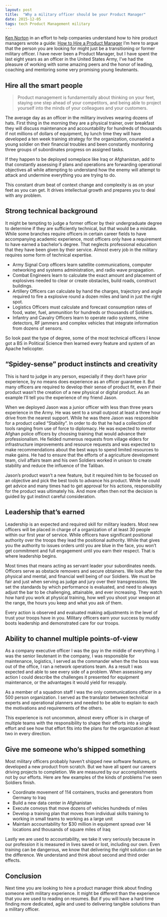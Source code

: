```yaml
---
layout:	post
title:	"Why a military officer should be your Product Manager"
date: 2015-12-05
tags: tech Product Management military
---
```


[Ken Norton](https://medium.com/u/990da511b420) in an effort to help companies understand how to hire product managers wrote a guide: [How to Hire a Product Manager](https://www.kennorton.com/essays/productmanager.html) I’m here to argue that the person you are looking for might just be a transitioning or former military officer. I have never been a Product Manager, but I have spent the last eight years as an officer in the United States Army, I’ve had the pleasure of working with some amazing peers and the honor of leading, coaching and mentoring some very promising young lieutenants.

## Hire all the smart people

> Product management is fundamentally about thinking on your feet, staying one step ahead of your competitors, and being able to project yourself into the minds of your colleagues and your customers.

The average day as an officer in the military involves wearing dozens of hats. First thing in the morning they are a physical trainer, over breakfast they will discuss maintenance and accountability for hundreds of thousands if not millions of dollars of equipment, by lunch time they will have developed a ten week training strategy for the organization, counseled a young soldier on their financial troubles and been constantly monitoring three groups of subordinates progress on assigned tasks.

If they happen to be deployed someplace like Iraq or Afghanistan, add to that constantly assessing if plans and operations are forwarding operational objectives all while attempting to understand how the enemy will attempt to attack and undermine everything you are trying to do.

This constant drum beat of context change and complexity is as on your feet as you can get. It drives intellectual growth and prepares you to deal with any problem.

## Strong technical background

It might be tempting to judge a former officer by their undergraduate degree to determine if they are sufficiently technical, but that would be a mistake. While some branches require officers in certain career fields to have accompanying academic experience, most officers only have a requirement to have earned a bachelor’s degree. That neglects professional education that they have been given by their service. Almost every job in the military requires some form of technical expertise.

* Army Signal Corp officers learn satellite communications, computer networking and systems administration, and radio wave propagation.
* Combat Engineers learn to calculate the exact amount and placement of explosives needed to clear or create obstacles, build roads, construct buildings.
* Artillery Officers can calculate by hand the charges, trajectory and angle required to fire a explosive round a dozen miles and land in just the right spot.
* Logistics Officers must calculate and forecast consumption rates of food, water, fuel, ammunition for hundreds or thousands of Soldiers.
* Infantry and Cavalry Officers learn to operate radio systems, mine detectors, RF jammers and complex vehicles that integrate information from dozens of sensors.

So look past the type of degree, some of the most technical officers I know got a BS in Political Science then learned every feature and system of an Apache helicopter.</p>

## “Spidey-sense” product instincts and creativity

This is hard to judge in any person, especially if they don’t have prior experience, by no means does experience as an officer guarantee it. But many officers are required to develop their sense of product fit, even if their product wasn’t the creation of a new physical or digital product. As an example I’ll tell you the experience of my friend Jason.

When we deployed Jason was a junior officer with less than three years experience in the Army. He was sent to a small outpost at least a three hour drive from the nearest support. While he was there Jason was responsible for a product called “Stability”. In order to do that he had a collection of tools ranging from use of force to diplomacy. He was expected to mentor Afghan police officers by choosing training that would advance their professionalism. He fielded numerous requests from village elders for infrastructure improvements and resource requests and was expected to make recommendations about the best ways to spend limited resources to make gains. He had to ensure that the efforts of a agriculture development team, civil affairs team and his own Soldiers worked in unison to create stability and reduce the influence of the Taliban.

Jason’s product wasn’t a new feature, but it required him to be focused on an objective and pick the best tools to advance his product. While he could get advice and many times had to get approval for his actions, responsibility for the product was ultimately his. And more often then not the decision is guided by gut instinct careful consideration.

## Leadership that’s earned

Leadership is an expected and required skill for military leaders. Most new officers will be placed in charge of a organization of at least 30 people within our first year of service. While officers have significant positional authority over the troops they lead the positional authority. While that gives you the authority to issues orders until you are blue in the face, you won’t get commitment and full engagement until you earn their respect. That is where leadership begins.

Most times that means acting as servant leader your subordinates needs. Officers serve as obstacle removers and secure obtainers. We look after the physical and mental, and financial well being of our Soldiers. We must be fair and just when serving as judge and jury over their transgressions. We set the standards by which performance is evaluated, and need to always adjust the bar to be challenging, attainable, and ever increasing. They watch how hard you work at physical training, how well you shoot your weapon at the range, the hours you keep and what you ask of them.

Every action is observed and evaluated making adjustments in the level of trust your troops have in you. Military officers earn your success by muddy boots leadership and demonstrated care for our troops.

## Ability to channel multiple points-of-view

As a company executive officer I was the guy in the middle of everything. I was the senior lieutenant in the company, I was responsible for maintenance, logistics, I served as the commander when the the boss was out of the office, I ran a network operations team. As a result I was expected and able to see every side of a problem. When assessing any action I could describe the challenges it presented for equipment maintenance, or the advantages it would yield for resupply.

As a member of a squadron staff I was the only communications officer in a 500 person organization. I served as the translator between technical experts and operational planners and needed to be able to explain to each the motivations and requirements of the others.

This experience is not uncommon, almost every officer is in charge of multiple teams with the responsibility to shape their efforts into a single effort and see how that effort fits into the plans for the organization at least two in every direction.

## Give me someone who’s shipped something

Most military officers probably haven’t shipped new software features, or developed a new product from scratch. But we have all spent our careers driving projects to completion. We are measured by our accomplishments not by our efforts. Here are few examples of the kinds of problems I’ve seen Soldiers finish.

* Coordinate movement of 114 containers, trucks and generators from Germany to Iraq
* Build a new data center in Afghanistan
* Execute convoys that move dozens of vehicles hundreds of miles
* Develop a training plan that moves from individual skills training to working in small teams to working as a large unit
* Maintain accountability for $30 million in equipment spread over 14 locations and thousands of square miles of Iraq

Lastly we are used to accountability, we take it very seriously because in our profession it is measured in lives saved or lost, including our own. Even training can be dangerous, we know that delivering the right solution can be the difference. We understand and think about second and third order effects.

## Conclusion

Next time you are looking to hire a product manager think about finding someone with military experience. It might be different than the experience that you are used to reading on resumes. But if you will have a hard time finding more dedicated, agile and used to delivering tangible solutions than a military officer.

